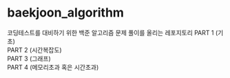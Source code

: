 # baekjoon_algorithm
코딩테스트를 대비하기 위한 백준 알고리즘 문제 풀이를 올리는 레포지토리 
PART 1 (기초)</br>
PART 2 (시간복잡도) </br>
PART 3 (그래프) </br>
PART 4 (메모리초과 혹은 시간초과) </br> 
